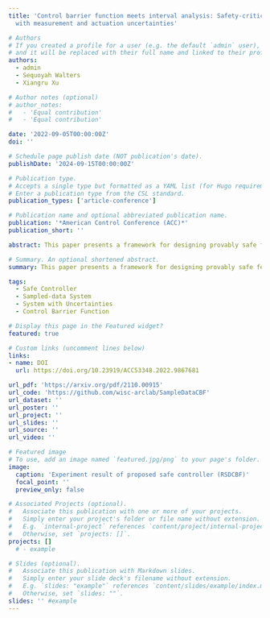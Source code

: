 ```yaml
---
title: 'Control barrier function meets interval analysis: Safety-critical control
  with measurement and actuation uncertainties'

# Authors
# If you created a profile for a user (e.g. the default `admin` user), write the username (folder name) here
# and it will be replaced with their full name and linked to their profile.
authors:
  - admin
  - Sequoyah Walters
  - Xiangru Xu

# Author notes (optional)
# author_notes:
#   - 'Equal contribution'
#   - 'Equal contribution'

date: '2022-09-05T00:00:00Z'
doi: ''

# Schedule page publish date (NOT publication's date).
publishDate: '2024-09-15T00:00:00Z'

# Publication type.
# Accepts a single type but formatted as a YAML list (for Hugo requirements).
# Enter a publication type from the CSL standard.
publication_types: ['article-conference']

# Publication name and optional abbreviated publication name.
publication: '*American Control Conference (ACC)*'
publication_short: ''

abstract: This paper presents a framework for designing provably safe feedback controllers for sampled-data control affine systems with measurement and actuation uncertainties. Based on the interval Taylor model of nonlinear functions, a sampled-data control barrier function (CBF) condition is proposed which ensures the forward invariance of a safe set for sampled-data systems. ℝeachable set overapproximation and Lasserre’s hierarchy of polynomial optimization are used for finding a margin term in the sampled-data CBF condition. Sufficient conditions for a safe controller in the presence of measurement and actuation uncertainties are proposed. The effectiveness of the proposed method is illustrated by a numerical example and an experimental example that implements the proposed controller on the Crazyflie quadcopter in real-time.

# Summary. An optional shortened abstract.
summary: This paper presents a framework for designing provably safe feedback controllers for sampled-data control affine systems with measurement and actuation uncertainties.

tags:
  - Safe Controller
  - Sampled-data System
  - System with Uncertainties
  - Control Barrier Function

# Display this page in the Featured widget?
featured: true

# Custom links (uncomment lines below)
links:
- name: DOI
  url: https://doi.org/10.23919/ACC53348.2022.9867681

url_pdf: 'https://arxiv.org/pdf/2110.00915'
url_code: 'https://github.com/wisc-arclab/SampleDataCBF'
url_dataset: ''
url_poster: ''
url_project: ''
url_slides: ''
url_source: ''
url_video: ''

# Featured image
# To use, add an image named `featured.jpg/png` to your page's folder.
image:
  caption: 'Experiment result of proposed safe controller (RSDCBF)'
  focal_point: ''
  preview_only: false

# Associated Projects (optional).
#   Associate this publication with one or more of your projects.
#   Simply enter your project's folder or file name without extension.
#   E.g. `internal-project` references `content/project/internal-project/index.md`.
#   Otherwise, set `projects: []`.
projects: []
  # - example

# Slides (optional).
#   Associate this publication with Markdown slides.
#   Simply enter your slide deck's filename without extension.
#   E.g. `slides: "example"` references `content/slides/example/index.md`.
#   Otherwise, set `slides: ""`.
slides: '' #example
---
```


<!-- {{% callout note %}}
Click the _Cite_ button above to demo the feature to enable visitors to import publication metadata into their reference management software.
{{% /callout %}}

{{% callout note %}}
Create your slides in Markdown - click the _Slides_ button to check out the example.
{{% /callout %}} -->

<!-- Add the publication's **full text** or **supplementary notes** here. You can use rich formatting such as including [code, math, and images](https://docs.hugoblox.com/content/writing-markdown-latex/). -->